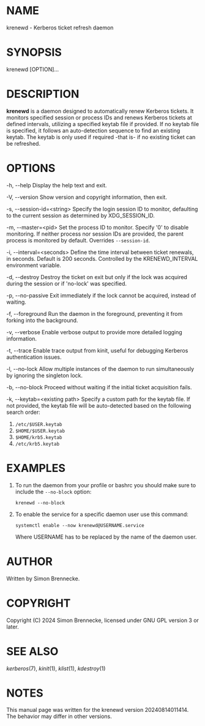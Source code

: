 # NAME
krenewd - Kerberos ticket refresh daemon

# SYNOPSIS
krenewd [OPTION]...

# DESCRIPTION
**krenewd** is a daemon designed to automatically renew Kerberos tickets. It monitors specified session or process IDs and renews Kerberos tickets at defined intervals, utilizing a specified keytab file if provided. If no keytab file is specified, it follows an auto-detection sequence to find an existing keytab. The keytab is only used if required -that is- if no existing ticket can be refreshed.

# OPTIONS
-h, --help
Display the help text and exit.

-V, --version
Show version and copyright information, then exit.

-s, --session-id=\<string\>
Specify the login session ID to monitor, defaulting to the current session as determined by XDG_SESSION_ID.

-m, --master=\<pid\>
Set the process ID to monitor. Specify '0' to disable monitoring. If neither process nor session IDs are provided, the parent process is monitored by default. Overrides `--session-id`.

-i, --interval=\<seconds\>
Define the time interval between ticket renewals, in seconds. Default is 200 seconds. Controlled by the KRENEWD_INTERVAL environment variable.

-d, --destroy
Destroy the ticket on exit but only if the lock was acquired during the session or if 'no-lock' was specified.

-p, --no-passive
Exit immediately if the lock cannot be acquired, instead of waiting.

-f, --foreground
Run the daemon in the foreground, preventing it from forking into the background.

-v, --verbose
Enable verbose output to provide more detailed logging information.

-t, --trace
Enable trace output from kinit, useful for debugging Kerberos authentication issues.

-l, --no-lock
Allow multiple instances of the daemon to run simultaneously by ignoring the singleton lock.

-b, --no-block
Proceed without waiting if the initial ticket acquisition fails.

-k, --keytab=\<existing path\>
Specify a custom path for the keytab file. If not provided, the keytab file will be auto-detected based on the following search order:
1. `/etc/$USER.keytab`
2. `$HOME/$USER.keytab`
3. `$HOME/krb5.keytab`
4. `/etc/krb5.keytab`

# EXAMPLES
1. To run the daemon from your profile or bashrc you should make sure to include the `--no-block` option:
   ```
   krenewd --no-block
   ```

2. To enable the service for a specific daemon user use this command:
   ```
   systemctl enable --now krenewd@USERNAME.service
   ```
   Where USERNAME has to be replaced by the name of the daemon user.

# AUTHOR
Written by Simon Brennecke.

# COPYRIGHT
Copyright (C) 2024 Simon Brennecke, licensed under GNU GPL version 3 or later.

# SEE ALSO
*kerberos*(7), *kinit*(1), *klist*(1), *kdestroy*(1)

# NOTES
This manual page was written for the krenewd version 20240814011414. The behavior may differ in other versions.
